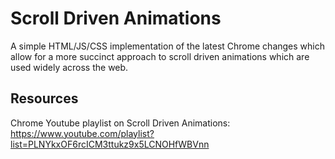 # Scroll Driven Animations

A simple HTML/JS/CSS implementation of the latest Chrome changes which allow for a more succinct approach to scroll driven animations which are used widely across the web.

## Resources

Chrome Youtube playlist on Scroll Driven Animations: https://www.youtube.com/playlist?list=PLNYkxOF6rcICM3ttukz9x5LCNOHfWBVnn